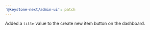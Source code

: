 ```yaml
---
'@keystone-next/admin-ui': patch
---
```


Added a `title` value to the create new item button on the dashboard.

